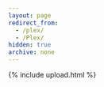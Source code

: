 ```yaml
---
layout: page
redirect_from:
  - /plex/
  - /Plex/
hidden: true
archive: none
---
```

{% include upload.html %}
